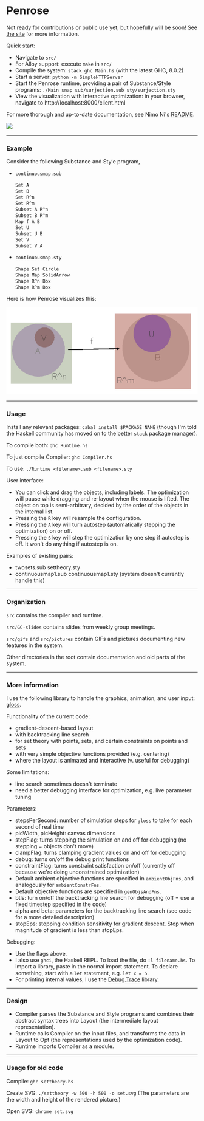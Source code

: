# Penrose

Not ready for contributions or public use yet, but hopefully will be soon! See [the site](penrose.ink) for more information.

Quick start:

* Navigate to `src/`
* For Alloy support: execute `make` in `src/`
* Compile the system: `stack ghc Main.hs` (with the latest GHC, 8.0.2)
* Start a server: `python -m SimpleHTTPServer`
* Start the Penrose runtime, providing a pair of Substance/Style programs: `./Main snap sub/surjection.sub sty/surjection.sty `
* View the visualization with interactive optimization: in your browser, navigate to http://localhost:8000/client.html

For more thorough and up-to-date documentation, see Nimo Ni's [README](https://github.com/wodeni/notes-pub/blob/master/penrose/ramp-down.md).

<img src="https://lh3.googleusercontent.com/d0Z33Xla8NHuKDIxke0TtN7YxstStGCIhS8-9NKije8ria3KwlYDKSAXcOkNhbJfh7wGqMR3=w960-h983-rw" width="500px">

----
### Example

Consider the following Substance and Style program,
- `continuousmap.sub`
    ```
    Set A
    Set B
    Set R^n
    Set R^m
    Subset A R^n
    Subset B R^m
    Map f A B
    Set U
    Subset U B
    Set V
    Subset V A
    ```
- `continuousmap.sty`
    ```
    Shape Set Circle
    Shape Map SolidArrow
    Shape R^n Box
    Shape R^m Box
    ```
Here is how Penrose visualizes this:

![](assets/WX20170618-190558.png)

----

### Usage

Install any relevant packages: `cabal install $PACKAGE_NAME` (though I'm told the Haskell community has moved on to the better `stack` package manager).

To compile both:
`ghc Runtime.hs`

To just compile Compiler:
`ghc Compiler.hs`

To use:
`./Runtime <filename>.sub <filename>.sty`

User interface:
* You can click and drag the objects, including labels. The optimization will pause while dragging and re-layout when the mouse is lifted. The object on top is semi-arbitrary, decided by the order of the objects in the internal list.
* Pressing the `R` key will resample the configuration.
* Pressing the `A` key will turn autostep (automatically stepping the optimization) on or off.
* Pressing the `S` key will step the optimization by one step if autostep is off. It won't do anything if autostep is on.

Examples of existing pairs:
* twosets.sub settheory.sty
* continuousmap1.sub continuousmap1.sty (system doesn't currently handle this)

----

### Organization

`src` contains the compiler and runtime.

`src/GC-slides` contains slides from weekly group meetings.

`src/gifs` and `src/pictures` contain GIFs and pictures documenting new features in the system.

Other directories in the root contain documentation and old parts of the system.

----

### More information

I use the following library to handle the graphics, animation, and user input: [gloss](https://hackage.haskell.org/package/gloss-1.10.2.3/docs/Graphics-Gloss-Interface-Pure-Game.html).

Functionality of the current code:

* gradient-descent-based layout
* with backtracking line search
* for set theory with points, sets, and certain constraints on points and sets
* with very simple objective functions provided (e.g. centering)
* where the layout is animated and interactive (v. useful for debugging)

Some limitations:

* line search sometimes doesn't terminate
* need a better debugging interface for optimization, e.g. live parameter tuning

Parameters:

* stepsPerSecond: number of simulation steps for `gloss` to take for each second of real time
* picWidth, picHeight: canvas dimensions
* stepFlag: turns stepping the simulation on and off for debugging (no stepping = objects don't move)
* clampFlag: turns clamping gradient values on and off for debugging
* debug: turns on/off the debug print functions
* constraintFlag: turns constraint satisfaction on/off (currently off because we're doing unconstrained optimization)
* Default ambient objective functions are specified in `ambientObjFns`, and analogously for `ambientConstrFns`.
* Default objective functions are specified in `genObjsAndFns`.
* btls: turn on/off the backtracking line search for debugging (off = use a fixed timestep specified in the code)
* alpha and beta: parameters for the backtracking line search (see code for a more detailed description)
* stopEps: stopping condition sensitivity for gradient descent. Stop when magnitude of gradient is less than stopEps.

Debugging:

* Use the flags above.
* I also use `ghci`, the Haskell REPL. To load the file, do `:l filename.hs`. To import a library, paste in the normal import statement. To declare something, start with a `let` statement, e.g. `let x = 5`.
* For printing internal values, I use the [Debug.Trace](https://hackage.haskell.org/package/base-4.9.0.0/docs/Debug-Trace.html) library.

----

### Design

* Compiler parses the Substance and Style programs and combines their abstract syntax trees into Layout (the intermediate layout representation).
* Runtime calls Compiler on the input files, and transforms the data in Layout to Opt (the representations used by the optimization code).
* Runtime imports Compiler as a module.

----

### Usage for old code

Compile: `ghc settheory.hs`

Create SVG: `./settheory -w 500 -h 500 -o set.svg`
(The parameters are the width and height of the rendered picture.)

Open SVG: `chrome set.svg`

